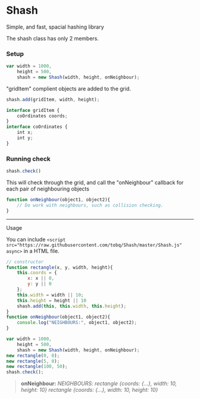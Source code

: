 # Shash
Simple, and fast, spacial hashing library

The shash class has only 2 members.

### Setup
```javascript
var width = 1000,
    height = 500,
    shash = new Shash(width, height, onNeighbour);
```
"gridItem" complient objects are added to the grid.

```javascript
shash.add(gridItem, width, height);

interface gridItem {
    coOrdinates coords;
}
interface coOrdinates {
    int x;
    int y;
}
```
### Running check

```javascript
shash.check()
``` 
This will check through the grid, and call the "onNeighbour" callback for each pair of neighbouring objects

```javascript
function onNeighbour(object1, object2){
    // Do work with neighbours, such as collision checking.
}
```
-----

Usage

You can include `<script src="https://raw.githubusercontent.com/tobq/Shash/master/Shash.js" async>` in a HTML file.

```javascript
// constructor
function rectangle(x, y, width, height){
    this.coords = {
        x: x || 0,
        y: y || 0
    };
    this.width = width || 10;
    this.height = height || 10
    shash.add(this, this.width, this.height);
}
function onNeighbour(object1, object2){
    console.log("NEIGHBOURS:", object1, object2);
}

var width = 1000,
    height = 500,
    shash = new Shash(width, height, onNeighbour);
new rectangle(0, 0);
new rectangle(5, 0);
new rectangle(100, 50);
shash.check();
```
> **onNeighbour:** *NEIGHBOURS: rectangle {coords: {…}, width: 10, height: 10} rectangle {coords: {…}, width: 10, height: 10}*
